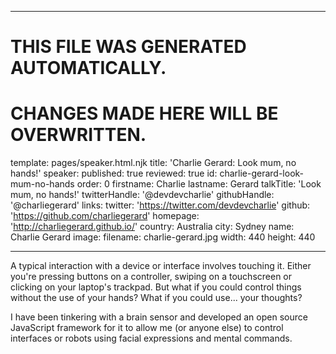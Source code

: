 ----

# THIS FILE WAS GENERATED AUTOMATICALLY.
# CHANGES MADE HERE WILL BE OVERWRITTEN.

template: pages/speaker.html.njk
title: 'Charlie Gerard: Look mum, no hands!'
speaker:
  published: true
  reviewed: true
  id: charlie-gerard-look-mum-no-hands
  order: 0
  firstname: Charlie
  lastname: Gerard
  talkTitle: 'Look mum, no hands!'
  twitterHandle: '@devdevcharlie'
  githubHandle: '@charliegerard'
  links:
    twitter: 'https://twitter.com/devdevcharlie'
    github: 'https://github.com/charliegerard'
    homepage: 'http://charliegerard.github.io/'
  country: Australia
  city: Sydney
  name: Charlie Gerard
  image:
    filename: charlie-gerard.jpg
    width: 440
    height: 440

----

A typical interaction with a device or interface involves touching it. Either
you're pressing buttons on a controller, swiping on a touchscreen or clicking
on your laptop's trackpad. But what if you could control things without the use
of your hands? What if you could use... your thoughts?

I have been tinkering with a brain sensor and developed an open source
JavaScript framework for it to allow me (or anyone else) to control interfaces
or robots using facial expressions and mental commands.